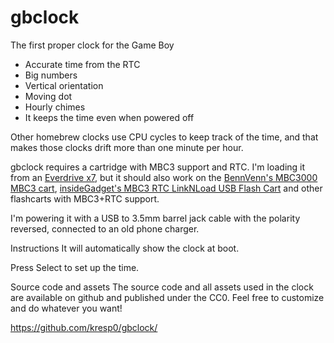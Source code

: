 # gbclock
The first proper clock for the Game Boy

* Accurate time from the RTC
* Big numbers
* Vertical orientation
* Moving dot
* Hourly chimes
* It keeps the time even when powered off

Other homebrew clocks use CPU cycles to keep track of the time, and that makes those clocks drift more than one minute per hour.

gbclock requires a cartridge with MBC3 support and RTC. I'm loading it from an [Everdrive x7](https://krikzz.com/our-products/cartridges/edgbx7.html), but it should also work on the [BennVenn's MBC3000 MBC3 cart](https://bennvenn.myshopify.com/products/mbc3000-rtc-gbc-cart?variant=39901988454503), [insideGadget's MBC3 RTC LinkNLoad USB Flash Cart](https://shop.insidegadgets.com/product/gameboy-mbc3-rtc-linknload-usb-flash-cart-works-with-pokemon-games-hacks-like-cc/) and other flashcarts with MBC3+RTC support.

I'm powering it with a USB to 3.5mm barrel jack cable with the polarity reversed, connected to an old phone charger.

Instructions
It will automatically show the clock at boot.

Press Select to set up the time.

Source code and assets
The source code and all assets used in the clock are available on github and published under the CC0. Feel free to customize and do whatever you want!

https://github.com/kresp0/gbclock/​

